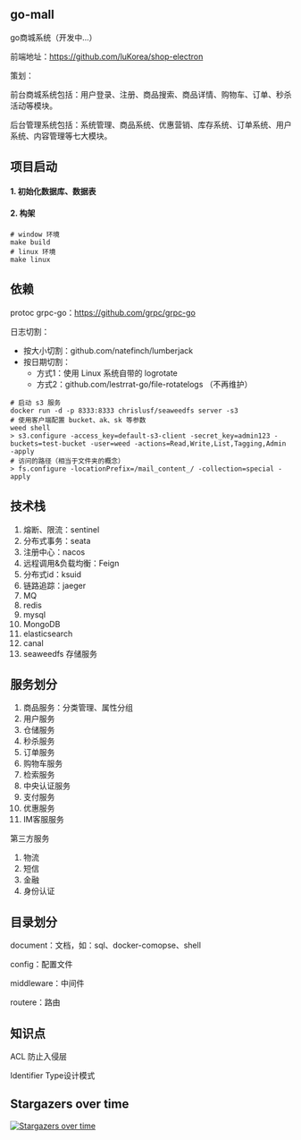 ## go-mall

go商城系统（开发中...）


前端地址：https://github.com/luKorea/shop-electron

策划：

前台商城系统包括：用户登录、注册、商品搜索、商品详情、购物车、订单、秒杀活动等模块。

后台管理系统包括：系统管理、商品系统、优惠营销、库存系统、订单系统、用户系统、内容管理等七大模块。

## 项目启动
#### 1. 初始化数据库、数据表

#### 2. 构架
```shell
# window 环境
make build
# linux 环境
make linux
```

## 依赖
protoc
grpc-go：https://github.com/grpc/grpc-go

日志切割：
+ 按大小切割：github.com/natefinch/lumberjack
+ 按日期切割：
  + 方式1：使用 Linux 系统自带的 logrotate
  + 方式2：github.com/lestrrat-go/file-rotatelogs （不再维护）



```shell
# 启动 s3 服务
docker run -d -p 8333:8333 chrislusf/seaweedfs server -s3
# 使用客户端配置 bucket、ak、sk 等参数
weed shell
> s3.configure -access_key=default-s3-client -secret_key=admin123 -buckets=test-bucket -user=weed -actions=Read,Write,List,Tagging,Admin -apply
# 访问的路径（相当于文件夹的概念）
> fs.configure -locationPrefix=/mail_content_/ -collection=special -apply
```

## 技术栈

1. 熔断、限流：sentinel
2. 分布式事务：seata
3. 注册中心：nacos
4. 远程调用&负载均衡：Feign
5. 分布式id：ksuid
6. 链路追踪：jaeger
7. MQ
8. redis
9. mysql
10. MongoDB
11. elasticsearch
12. canal
13. seaweedfs 存储服务



## 服务划分

1. 商品服务：分类管理、属性分组
2. 用户服务
3. 仓储服务
4. 秒杀服务
5. 订单服务
6. 购物车服务
7. 检索服务
8. 中央认证服务
9. 支付服务
10. 优惠服务
11. IM客服服务

第三方服务

1. 物流
2. 短信
3. 金融
4. 身份认证

## 目录划分

document：文档，如：sql、docker-comopse、shell

config：配置文件

middleware：中间件

routere：路由

## 知识点

ACL 防止入侵层

Identifier Type设计模式


## Stargazers over time
[![Stargazers over time](https://starchart.cc/lwzphper/go-mall.svg)](https://starchart.cc/lwzphper/go-mall)